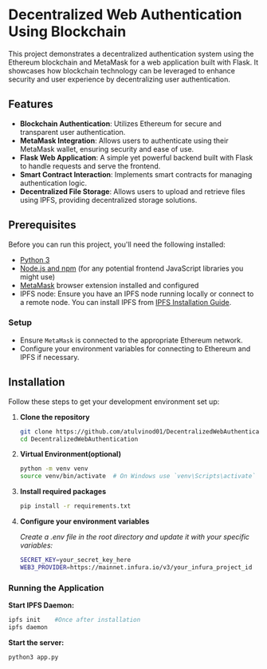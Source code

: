 # Decentralized Web Authentication Using Blockchain

This project demonstrates a decentralized authentication system using the Ethereum blockchain and MetaMask for a web application built with Flask. It showcases how blockchain technology can be leveraged to enhance security and user experience by decentralizing user authentication.

## Features

- **Blockchain Authentication**: Utilizes Ethereum for secure and transparent user authentication.
- **MetaMask Integration**: Allows users to authenticate using their MetaMask wallet, ensuring security and ease of use.
- **Flask Web Application**: A simple yet powerful backend built with Flask to handle requests and serve the frontend.
- **Smart Contract Interaction**: Implements smart contracts for managing authentication logic.
- **Decentralized File Storage**: Allows users to upload and retrieve files using IPFS, providing decentralized storage solutions.


## Prerequisites

Before you can run this project, you'll need the following installed:
- [Python 3](https://www.python.org/downloads/)
- [Node.js and npm](https://nodejs.org/en/download/) (for any potential frontend JavaScript libraries you might use)
- [MetaMask](https://metamask.io/) browser extension installed and configured
- IPFS node: Ensure you have an IPFS node running locally or connect to a remote node. You can install IPFS from [IPFS Installation Guide](https://docs.ipfs.io/install/).

### Setup
- Ensure `MetaMask` is connected to the appropriate Ethereum network.
- Configure your environment variables for connecting to Ethereum and IPFS if necessary.

## Installation

Follow these steps to get your development environment set up:

1. **Clone the repository**
   ```bash
   git clone https://github.com/atulvinod01/DecentralizedWebAuthentication.git
   cd DecentralizedWebAuthentication
   ```
2. **Virtual Environment(optional)**
   ```bash
   python -m venv venv
   source venv/bin/activate  # On Windows use `venv\Scripts\activate`
   ```
3. **Install required packages**
   ```bash
   pip install -r requirements.txt
   ```
4. **Configure your environment variables**
   
   *Create a .env file in the root directory and update it with your specific variables:*
   ```bash
   SECRET_KEY=your_secret_key_here
   WEB3_PROVIDER=https://mainnet.infura.io/v3/your_infura_project_id
   ```
### Running the Application

   **Start IPFS Daemon:**
   ```bash
   ipfs init    #Once after installation
   ipfs daemon
   ```
   **Start the server:**
   ```bash
   python3 app.py
   ```
